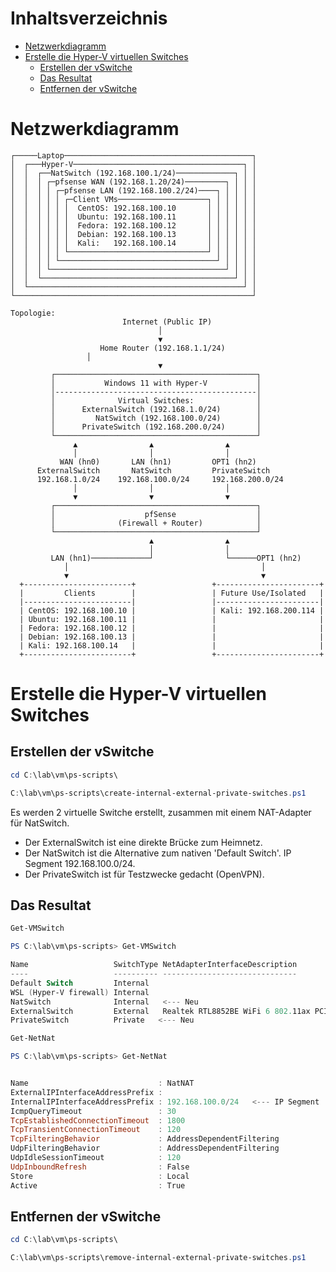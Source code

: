 # Inhaltsverzeichnis
- [Netzwerkdiagramm](#netzwerkdiagramm)
- [Erstelle die Hyper-V virtuellen Switches](#erstelle-die-hyper-v-virtuellen-switches)
  - [Erstellen der vSwitche](#erstellen-der-vswitche)
  - [Das Resultat](#das-resultat)
  - [Entfernen der vSwitche](#entfernen-der-vswitche)

# Netzwerkdiagramm

```plaintext
┌─────Laptop──────────────────────────────────────────┐
│  ┌───Hyper-V──────────────────────────────────────┐ │
│  │  ┌──NatSwitch (192.168.100.1/24)─────────────┐ │ │
│  │  │ ┌─pfsense WAN (192.168.1.20/24)─────────┐ │ │ │
│  │  │ │ ┌─pfsense LAN (192.168.100.2/24)────┐ │ │ │ │
│  │  │ │ │ ┌─Client VMs────────────────────┐ │ │ │ │ │
│  │  │ │ │ │  CentOS: 192.168.100.10       │ │ │ │ │ │
│  │  │ │ │ │  Ubuntu: 192.168.100.11       │ │ │ │ │ │
│  │  │ │ │ │  Fedora: 192.168.100.12       │ │ │ │ │ │
│  │  │ │ │ │  Debian: 192.168.100.13       │ │ │ │ │ │
│  │  │ │ │ │  Kali:   192.168.100.14       │ │ │ │ │ │
│  │  │ │ │ └───────────────────────────────┘ │ │ │ │ │
│  │  │ │ └───────────────────────────────────┘ │ │ │ │
│  │  │ └───────────────────────────────────────┘ │ │ │
│  │  └───────────────────────────────────────────┘ │ │
│  └────────────────────────────────────────────────┘ │
└─────────────────────────────────────────────────────┘

Topologie:
                         Internet (Public IP)
                                 │
                                 ▼
                    Home Router (192.168.1.1/24)
				 │
                                 ▼
         ┌─────────────────────────────────────────────┐
         │           Windows 11 with Hyper-V           │
         │---------------------------------------------│
         │              Virtual Switches:              │
         │      ExternalSwitch (192.168.1.0/24)        │
         │         NatSwitch (192.168.100.0/24)        │
         │      PrivateSwitch (192.168.200.0/24)       │
         └─────────────────────────────────────────────┘
              ▲                ▲                ▲
              │                │                │
           WAN (hn0)       LAN (hn1)         OPT1 (hn2)
      ExternalSwitch       NatSwitch         PrivateSwitch
      192.168.1.0/24    192.168.100.0/24     192.168.200.0/24
              │                │                │
              ▼                ▼                ▼
         ┌─────────────────────────────────────────────┐
         │                    pfSense                  │
         │              (Firewall + Router)            │
         └─────────────────────────────────────────────┘
                               ▲                ▲ 
                               │                │
         LAN (hn1)─────────────┘                └──────OPT1 (hn2)
            │                                           │
            ▼                                           ▼
  +------------------------+                 +-----------------------+
  |         Clients        |                 | Future Use/Isolated   |
  |------------------------|                 |-----------------------|
  | CentOS: 192.168.100.10 |                 | Kali: 192.168.200.114 |
  | Ubuntu: 192.168.100.11 |                 |                       |
  | Fedora: 192.168.100.12 |                 |                       |
  | Debian: 192.168.100.13 |                 |                       |
  | Kali: 192.168.100.14   |                 |                       |
  +------------------------+                 +-----------------------+
```

# Erstelle die Hyper-V virtuellen Switches

## Erstellen der vSwitche

```powershell
cd C:\lab\vm\ps-scripts\
```
```powershell
C:\lab\vm\ps-scripts\create-internal-external-private-switches.ps1
```

Es werden 2 virtuelle Switche erstellt, zusammen mit einem NAT-Adapter für NatSwitch.

* Der ExternalSwitch ist eine direkte Brücke zum Heimnetz.
* Der NatSwitch ist die Alternative zum nativen 'Default Switch'. IP Segment 192.168.100.0/24.
* Der PrivateSwitch ist für Testzwecke gedacht (OpenVPN).

## Das Resultat

```powershell
Get-VMSwitch
```
```powershell
PS C:\lab\vm\ps-scripts> Get-VMSwitch

Name                   SwitchType NetAdapterInterfaceDescription
----                   ---------- ------------------------------
Default Switch         Internal
WSL (Hyper-V firewall) Internal
NatSwitch              Internal   <--- Neu
ExternalSwitch         External   Realtek RTL8852BE WiFi 6 802.11ax PCIe Adapter   <--- Neu
PrivateSwitch          Private   <--- Neu
```

```powershell
Get-NetNat
```
```powershell
PS C:\lab\vm\ps-scripts> Get-NetNat


Name                             : NatNAT
ExternalIPInterfaceAddressPrefix :
InternalIPInterfaceAddressPrefix : 192.168.100.0/24   <--- IP Segment
IcmpQueryTimeout                 : 30
TcpEstablishedConnectionTimeout  : 1800
TcpTransientConnectionTimeout    : 120
TcpFilteringBehavior             : AddressDependentFiltering
UdpFilteringBehavior             : AddressDependentFiltering
UdpIdleSessionTimeout            : 120
UdpInboundRefresh                : False
Store                            : Local
Active                           : True
```

## Entfernen der vSwitche

```powershell
cd C:\lab\vm\ps-scripts\
```
```powershell
C:\lab\vm\ps-scripts\remove-internal-external-private-switches.ps1
```
